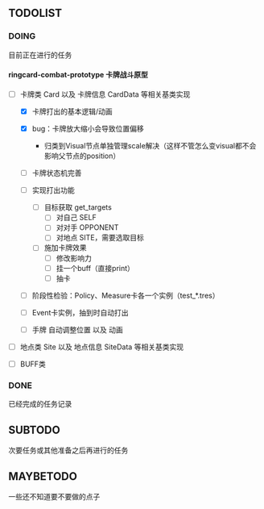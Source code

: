 ## TODOLIST

### DOING

目前正在进行的任务

#### ringcard-combat-prototype 卡牌战斗原型

- [ ] 卡牌类 Card 以及 卡牌信息 CardData 等相关基类实现
  - [x] 卡牌打出的基本逻辑/动画
  - [x] bug：卡牌放大缩小会导致位置偏移
    - 归类到Visual节点单独管理scale解决（这样不管怎么变visual都不会影响父节点的position）
  
  - [ ] 卡牌状态机完善
  - [ ] 实现打出功能
    - [ ] 目标获取 get_targets
      - [ ] 对自己 SELF
      - [ ] 对对手 OPPONENT
      - [ ] 对地点 SITE，需要选取目标
    - [ ] 施加卡牌效果
      - [ ] 修改影响力
      - [ ] 挂一个buff（直接print）
      - [ ] 抽卡
  
  - [ ] 阶段性检验：Policy、Measure卡各一个实例（test_*.tres）
  - [ ] Event卡实例，抽到时自动打出
  - [ ] 手牌 自动调整位置 以及 动画
  
- [ ] 地点类 Site 以及 地点信息 SiteData 等相关基类实现

- [ ] BUFF类

### DONE

已经完成的任务记录



## SUBTODO

次要任务或其他准备之后再进行的任务





## MAYBETODO

一些还不知道要不要做的点子

